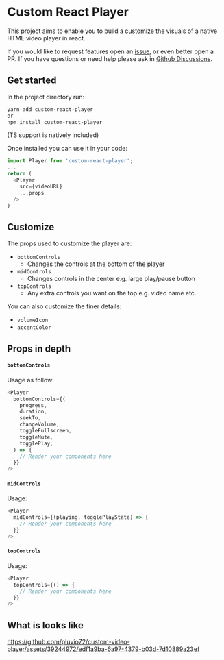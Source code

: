 # Custom React Player

This project aims to enable you to build a customize the visuals of a native HTML video player in react.

If you would like to request features open an [issue](https://github.com/pluvio72/custom-video-player/issues), or even better open a PR. If you have questions or need help please ask in [Github Discussions](https://github.com/pluvio72/custom-video-player/discussions).

## Get started

In the project directory run:

```bash
yarn add custom-react-player
or
npm install custom-react-player
```

(TS support is natively included)

Once installed you can use it in your code:

```javascript
import Player from 'custom-react-player';
...
return (
  <Player
    src={videoURL}
    ...props
  />
)

```

## Customize

The props used to customize the player are:

- `bottomControls`
  - Changes the controls at the bottom of the player
- `midControls`
  - Changes controls in the center e.g. large play/pause button
- `topControls`
  - Any extra controls you want on the top e.g. video name etc.

You can also customize the finer details:

- `volumeIcon`
- `accentColor`

## Props in depth

#### `bottomControls`

Usage as follow:

```javascript
<Player
  bottomControls={(
    progress,
    duration,
    seekTo,
    changeVolume,
    toggleFullscreen,
    toggleMute,
    togglePlay,
  ) => {
    // Render your components here
  }}
/>
```

#### `midControls`

Usage:

```javascript
<Player
  midControls={(playing, togglePlayState) => {
    // Render your components here
  }}
/>
```

#### `topControls`

Usage:

```javascript
<Player
  topControls={() => {
    // Render your components here
  }}
/>
```

## What is looks like

https://github.com/pluvio72/custom-video-player/assets/39244972/edf1a9ba-6a97-4379-b03d-7d10889a23ef
